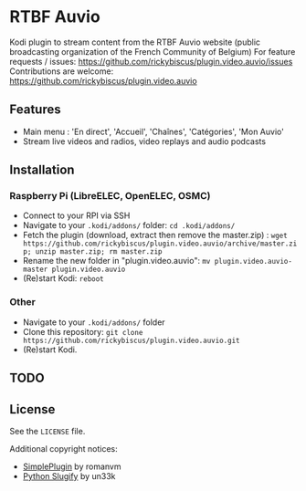 # RTBF Auvio
Kodi plugin to stream content from the RTBF Auvio website (public broadcasting organization of the French Community of Belgium)
For feature requests / issues:
https://github.com/rickybiscus/plugin.video.auvio/issues
Contributions are welcome:
https://github.com/rickybiscus/plugin.video.auvio

## Features
* Main menu : 'En direct', 'Accueil', 'Chaînes', 'Catégories', 'Mon Auvio'
* Stream live videos and radios, video replays and audio podcasts

## Installation

### Raspberry Pi (LibreELEC, OpenELEC, OSMC)
* Connect to your RPI via SSH
* Navigate to your `.kodi/addons/` folder: `cd .kodi/addons/`
* Fetch the plugin (download, extract then remove the master.zip) : `wget https://github.com/rickybiscus/plugin.video.auvio/archive/master.zip; unzip master.zip; rm master.zip`
* Rename the new folder in "plugin.video.auvio": `mv plugin.video.auvio-master plugin.video.auvio`
* (Re)start Kodi: `reboot`

### Other
* Navigate to your `.kodi/addons/` folder
* Clone this repository: `git clone https://github.com/rickybiscus/plugin.video.auvio.git`
* (Re)start Kodi.

## TODO

## License
See the `LICENSE` file.

Additional copyright notices:
* [SimplePlugin](https://github.com/romanvm/script.module.simpleplugin/stargazers) by romanvm
* [Python Slugify](https://github.com/un33k/python-slugify) by un33k
